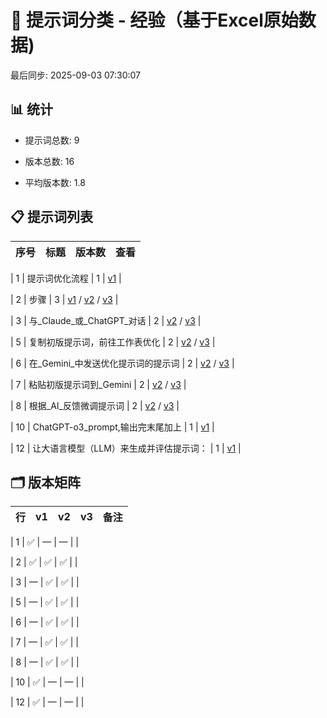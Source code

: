 # 📂 提示词分类 - 经验（基于Excel原始数据)

最后同步: 2025-09-03 07:30:07


## 📊 统计

- 提示词总数: 9

- 版本总数: 16  

- 平均版本数: 1.8


## 📋 提示词列表


| 序号 | 标题 | 版本数 | 查看 |
|------|------|--------|------|

| 1 | 提示词优化流程 | 1 | [v1](./(1,1)_提示词优化流程.md) |

| 2 | 步骤 | 3 | [v1](./(2,1)_步骤.md) / [v2](./(2,2)_步骤.md) / [v3](./(2,3)_步骤.md) |

| 3 | 与_Claude_或_ChatGPT_对话 | 2 | [v2](./(3,2)_与_Claude_或_ChatGPT_对话.md) / [v3](./(3,3)_与_Claude_或_ChatGPT_对话.md) |

| 5 | 复制初版提示词，前往工作表优化 | 2 | [v2](./(5,2)_复制初版提示词，前往工作表优化.md) / [v3](./(5,3)_复制初版提示词，前往工作表优化.md) |

| 6 | 在_Gemini_中发送优化提示词的提示词 | 2 | [v2](./(6,2)_在_Gemini_中发送优化提示词的提示词.md) / [v3](./(6,3)_在_Gemini_中发送优化提示词的提示词.md) |

| 7 | 粘贴初版提示词到_Gemini | 2 | [v2](./(7,2)_粘贴初版提示词到_Gemini.md) / [v3](./(7,3)_粘贴初版提示词到_Gemini.md) |

| 8 | 根据_AI_反馈微调提示词 | 2 | [v2](./(8,2)_根据_AI_反馈微调提示词.md) / [v3](./(8,3)_根据_AI_反馈微调提示词.md) |

| 10 | ChatGPT-o3_prompt,输出完末尾加上 | 1 | [v1](./(10,1)_ChatGPT-o3_prompt,输出完末尾加上.md) |

| 12 | 让大语言模型（LLM）来生成并评估提示词： | 1 | [v1](./(12,1)_让大语言模型（LLM）来生成并评估提示词：.md) |


## 🗂️ 版本矩阵


| 行 | v1 | v2 | v3 | 备注 |
|---|---|---|---|---|

| 1 | ✅ | — | — |  |

| 2 | ✅ | ✅ | ✅ |  |

| 3 | — | ✅ | ✅ |  |

| 5 | — | ✅ | ✅ |  |

| 6 | — | ✅ | ✅ |  |

| 7 | — | ✅ | ✅ |  |

| 8 | — | ✅ | ✅ |  |

| 10 | ✅ | — | — |  |

| 12 | ✅ | — | — |  |
